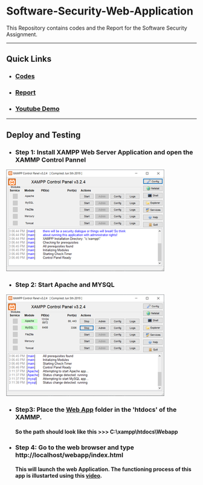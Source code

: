 # Software-Security-Web-Application
This Repository contains codes and the Report for the Software Security Assignment.

---
## Quick Links
 * ### [Codes](https://github.com/Shashied/Software-Security-Web-Application/tree/master/Webapp)
 * ### [Report]()
 * ### [Youtube Demo](https://youtu.be/86ODZW-qbps?t=8)
--- 
## Deploy and Testing

* ### Step 1: Install XAMPP Web Server Application and open the XAMMP Control Pannel
![](https://github.com/Shashied/Software-Security-Web-Application/blob/master/ss%20readme%20img/rsz_capture.png)

* ### Step 2: Start Apache and MYSQL
![](https://github.com/Shashied/Software-Security-Web-Application/blob/master/ss%20readme%20img/rsz_1capture2.png)

* ### Step3: Place the [Web App](https://github.com/Shashied/Software-Security-Web-Application/tree/master/Webapp) folder in the 'htdocs' of the XAMMP. 
  #### So the path should look like this >>> C:\xampp\htdocs\Webapp

* ### Step 4: Go to the web browser and type http://localhost/webapp/index.html 
  #### This will launch the web Application. The functioning process of this app is illustarted using this [video](https://youtu.be/86ODZW-qbps?t=8). 
